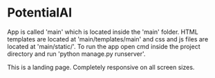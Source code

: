 # PotentialAI
App is called 'main' which is located inside the 'main' folder. HTML templates are located at 'main/templates/main' and css and js files are located at 'main/static/'.
To run the app open cmd inside the project directory and run 'python manage.py runserver'. 

This is a landing page. Completely responsive on all screen sizes.
